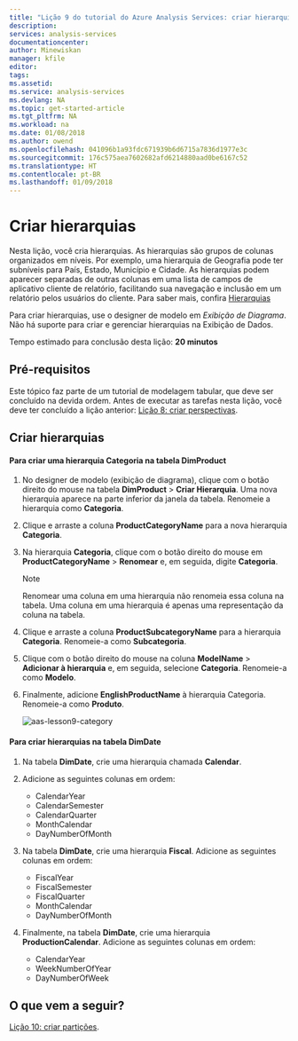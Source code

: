 ```yaml
---
title: "Lição 9 do tutorial do Azure Analysis Services: criar hierarquias | Microsoft Docs"
description: 
services: analysis-services
documentationcenter: 
author: Minewiskan
manager: kfile
editor: 
tags: 
ms.assetid: 
ms.service: analysis-services
ms.devlang: NA
ms.topic: get-started-article
ms.tgt_pltfrm: NA
ms.workload: na
ms.date: 01/08/2018
ms.author: owend
ms.openlocfilehash: 041096b1a93fdc671939b6d6715a7836d1977e3c
ms.sourcegitcommit: 176c575aea7602682afd6214880aad0be6167c52
ms.translationtype: HT
ms.contentlocale: pt-BR
ms.lasthandoff: 01/09/2018
---
```

# <a name="create-hierarchies"></a>Criar hierarquias

Nesta lição, você cria hierarquias. As hierarquias são grupos de colunas organizados em níveis. Por exemplo, uma hierarquia de Geografia pode ter subníveis para País, Estado, Município e Cidade. As hierarquias podem aparecer separadas de outras colunas em uma lista de campos de aplicativo cliente de relatório, facilitando sua navegação e inclusão em um relatório pelos usuários do cliente. Para saber mais, confira [Hierarquias](https://docs.microsoft.com/sql/analysis-services/tabular-models/hierarchies-ssas-tabular)
  
Para criar hierarquias, use o designer de modelo em *Exibição de Diagrama*. Não há suporte para criar e gerenciar hierarquias na Exibição de Dados.  
  
Tempo estimado para conclusão desta lição: **20 minutos**  
  
## <a name="prerequisites"></a>Pré-requisitos  
Este tópico faz parte de um tutorial de modelagem tabular, que deve ser concluído na devida ordem. Antes de executar as tarefas nesta lição, você deve ter concluído a lição anterior: [Lição 8: criar perspectivas](../tutorials/aas-lesson-8-create-perspectives.md).  
  
## <a name="create-hierarchies"></a>Criar hierarquias  
  
#### <a name="to-create-a-category-hierarchy-in-the-dimproduct-table"></a>Para criar uma hierarquia Categoria na tabela DimProduct  
  
1.  No designer de modelo (exibição de diagrama), clique com o botão direito do mouse na tabela **DimProduct** > **Criar Hierarquia**. Uma nova hierarquia aparece na parte inferior da janela da tabela. Renomeie a hierarquia como **Categoria**.  
  
2.  Clique e arraste a coluna **ProductCategoryName** para a nova hierarquia **Categoria**.  
  
3.  Na hierarquia **Categoria**, clique com o botão direito do mouse em **ProductCategoryName** > **Renomear** e, em seguida, digite **Categoria**.  
  
    > [!NOTE]  
    > Renomear uma coluna em uma hierarquia não renomeia essa coluna na tabela. Uma coluna em uma hierarquia é apenas uma representação da coluna na tabela.  
  
4.  Clique e arraste a coluna **ProductSubcategoryName** para a hierarquia **Categoria**. Renomeie-a como **Subcategoria**. 
  
5.  Clique com o botão direito do mouse na coluna **ModelName** > **Adicionar à hierarquia** e, em seguida, selecione **Categoria**. Renomeie-a como **Modelo**.

6.  Finalmente, adicione **EnglishProductName** à hierarquia Categoria. Renomeie-a como **Produto**.  

    ![aas-lesson9-category](../tutorials/media/aas-lesson9-category.png)
  
#### <a name="to-create-hierarchies-in-the-dimdate-table"></a>Para criar hierarquias na tabela DimDate  
  
1.  Na tabela **DimDate**, crie uma hierarquia chamada **Calendar**.  
  
3.  Adicione as seguintes colunas em ordem:

    *  CalendarYear
    *  CalendarSemester
    *  CalendarQuarter
    *  MonthCalendar
    *  DayNumberOfMonth
    
4.  Na tabela **DimDate**, crie uma hierarquia **Fiscal**. Adicione as seguintes colunas em ordem:  
  
    *  FiscalYear
    *  FiscalSemester
    *  FiscalQuarter
    *  MonthCalendar
    *  DayNumberOfMonth
  
5.  Finalmente, na tabela **DimDate**, crie uma hierarquia **ProductionCalendar**. Adicione as seguintes colunas em ordem:  
    *  CalendarYear
    *  WeekNumberOfYear
    *  DayNumberOfWeek
  
 ## <a name="whats-next"></a>O que vem a seguir?
[Lição 10: criar partições](../tutorials/aas-lesson-10-create-partitions.md). 
  
  

